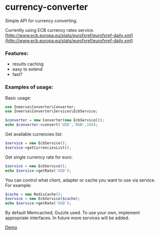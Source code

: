# currency-converter
Simple API for currency converting.

Currently using ECB currency rates service.
[http://www.ecb.europa.eu/stats/eurofxref/eurofxref-daily.xml](http://www.ecb.europa.eu/stats/eurofxref/eurofxref-daily.xml)

### Features:
* results caching
* easy to extend
* fast?

### Examples of usage:

Basic usage:
```php
use Ineersa\Converter\Converter;
use Ineersa\Converter\Services\EcbService;

$converter = new Converter(new EcbService());
echo $converter->convert('USD','RUB',100);
```

Get available currencies list:
```php
$service = new EcbService();
$service->getCurrenciesList();
```

Get single currency rate for euro:
```php
$service = new EcbService();
echo $service->getRate('USD');
```

You can control what client, adapter or cache you want to use via service. For example:
```php
$cache = new RedisCache();
$service = new EcbService($cache);
echo $service->getRate('USD');
```

By default Memcached, Guzzle used. To use your own, implement appropriate interfaces.
In future more services will be added.

[Demo](http://currency.ineersa.me)
